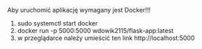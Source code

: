 Aby uruchomić aplikację wymagany jest Docker!!!

1. sudo systemctl start docker
2. docker run -p 5000:5000 wdowik2115/flask-app:latest
3. w przeglądarce należy umieścić ten link http://localhost:5000

